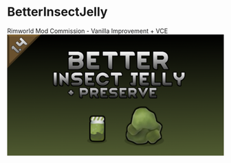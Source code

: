 # BetterInsectJelly
 Rimworld Mod Commission - Vanilla Improvement + VCE
[<img src="https://github.com/H2Forge/BetterInsectJelly/blob/main/About/preview.png?raw=true">](https://steamcommunity.com/sharedfiles/filedetails/?id=3066568466)
